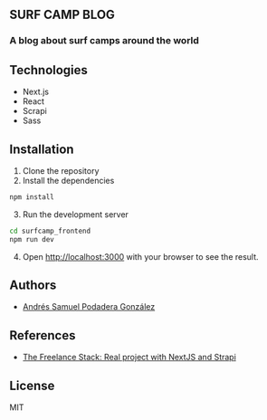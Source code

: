 ## SURF CAMP BLOG

### A blog about surf camps around the world

## Technologies

- Next.js
- React
- Scrapi
- Sass

## Installation

1. Clone the repository
2. Install the dependencies

```bash
npm install
```

3. Run the development server

```bash
cd surfcamp_frontend
npm run dev
```

4. Open [http://localhost:3000](http://localhost:3000) with your browser to see the result.

## Authors

- [Andrés Samuel Podadera González](https://www.linkedin.com/in/andresito87/)

## References

- [The Freelance Stack: Real project with NextJS and Strapi](https://learning.oreilly.com/course/the-freelance-stack/9781835465462/)

## License

MIT
